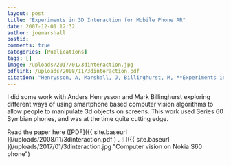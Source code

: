 ```yaml
---
layout: post
title: "Experiments in 3D Interaction for Mobile Phone AR"
date: 2007-12-01 12:32
author: joemarshall
postid: 
comments: true
categories: [Publications]
tags: []
image: /uploads/2017/01/3dinteraction.jpg
pdflink: /uploads/2008/11/3dinteraction.pdf
citation: "Henrysson, A, Marshall, J, Billinghurst, M, **Experiments in 3D interaction for mobile phone AR**, in ACM Graphite, Perth, Australia (2007)"
---
```

I did some work with Anders Henrysson and Mark Billinghurst exploring different ways of using smartphone based computer vision algorithms to allow people to manipulate 3d objects on screens. This work used Series 60 Symbian phones, and was at the time quite cutting edge.

Read the paper here ([PDF]({{ site.baseurl }}/uploads/2008/11/3dinteraction.pdf ) .
![]({{ site.baseurl }}/uploads/2017/01/3dinteraction.jpg "Computer vision on Nokia S60 phone")